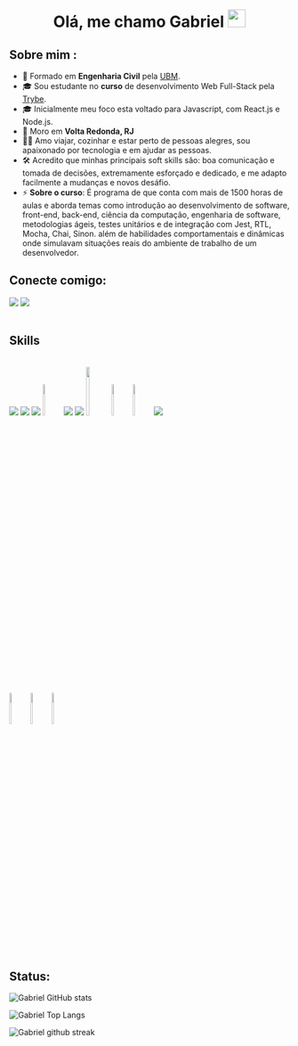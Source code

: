 <h1 align="center">Olá, me chamo Gabriel <img src="https://media.giphy.com/media/hvRJCLFzcasrR4ia7z/giphy.gif" width="32"></h1>


## Sobre mim :

- 🏢 Formado em **Engenharia Civil** pela [UBM](https://www.ubm.br/).
- 🎓 Sou estudante no **curso** de desenvolvimento Web Full-Stack pela [Trybe](https://www.betrybe.com/).
- 🎓 Inicialmente meu foco esta voltado para Javascript, com React.js e Node.js.
- 🏡 Moro em **Volta Redonda, RJ**
- 🧑‍💻 Amo viajar, cozinhar e estar perto de pessoas alegres, sou apaixonado por tecnologia e em ajudar as pessoas.
- 🛠️ Acredito que minhas principais soft skills são: boa comunicação e tomada de decisões, extremamente esforçado e dedicado, e me adapto facilmente a mudanças e novos desáfio. 
- ⚡ **Sobre o curso**: É programa de que conta com mais de 1500 horas de aulas e aborda temas como introdução ao desenvolvimento de software, front-end, back-end, ciência da computação, engenharia de software, metodologias ágeis, testes unitários e de integração com Jest, RTL, Mocha, Chai, Sinon. além de habilidades comportamentais e dinâmicas onde simulavam situações reais do ambiente de trabalho de um desenvolvedor. 


## Conecte comigo:

<div>      
  <a href="https://www.linkedin.com/in/gabriel-pereira-antunes" target="_blank"><img src="https://img.icons8.com/fluency/48/000000/linkedin.png"            target="_blank"></a>  
  <a href="mailto:gabrielja2antunes@gmail.com"><img src="https://img.icons8.com/fluency/48/000000/apple-mail.png" target="_blank"></a>     
<div>
<br/>
   
 
## Skills
   
<div style="display: inline-block"><br/>
   <img src="https://img.icons8.com/color/48/000000/html-5--v1.png"/>
   <img src="https://img.icons8.com/color/48/000000/css3.png"/>
   <img src="https://img.icons8.com/color/48/000000/javascript--v1.png"/>
   <img width="12%" src="https://www.vectorlogo.zone/logos/reactjs/reactjs-ar21.svg">
   <img src="https://img.icons8.com/color/48/000000/mysql-logo.png"/>
   <img src="https://img.icons8.com/color/48/000000/mongodb.png"/>
   <img width="15%" src="https://www.vectorlogo.zone/logos/docker/docker-ar21.svg">  
   <img width="12%" src="https://www.vectorlogo.zone/logos/nodejs/nodejs-ar21.svg">
   <img width="12%" src="https://www.vectorlogo.zone/logos/expressjs/expressjs-ar21.svg">
   <img src="https://img.icons8.com/color/48/000000/npm.png"/>
   <img width="12%" src="https://www.vectorlogo.zone/logos/jestjsio/jestjsio-ar21.svg">
   <img width="12%" src="https://www.vectorlogo.zone/logos/mochajs/mochajs-ar21.svg">
   <img width="12%" src="https://www.vectorlogo.zone/logos/chaijs/chaijs-ar21.svg">
<div>
 

 ## Status:
   
![Gabriel GitHub stats](https://github-readme-stats.vercel.app/api?username=Gabrielja2&theme=blue-green)
   
![Gabriel Top Langs](https://github-readme-stats.vercel.app/api/top-langs/?username=Gabrielja2&theme=blue-green)
   
![Gabriel github streak](https://github-readme-streak-stats.herokuapp.com/?user=Gabrielja2&theme=blue-green)
